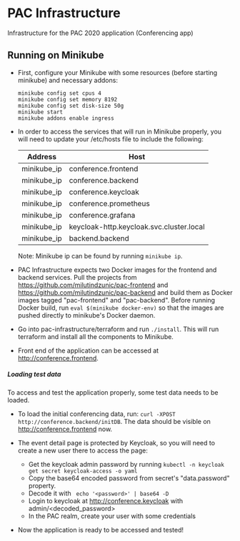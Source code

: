# PAC Infrastructure
Infrastructure for the PAC 2020 application (Conferencing app)

## Running on Minikube
* First, configure your Minikube with some resources (before starting minikube) and necessary addons:

    ```
    minikube config set cpus 4
    minikube config set memory 8192
    minikube config set disk-size 50g
    minikube start
    minikube addons enable ingress
    ```

* In order to access the services that will run in Minikube properly, you will need to update your /etc/hosts file to include the following:

    | Address | Host |
    | --------------- | --------------------- |
    | minikube_ip  |  conference.frontend |
    | minikube_ip  |  conference.backend |
    | minikube_ip  |  conference.keycloak |
    | minikube_ip  |  conference.prometheus |
    | minikube_ip  |  conference.grafana |
    | minikube_ip  |  keycloak-http.keycloak.svc.cluster.local |
    | minikube_ip  |  backend.backend |

    Note: Minikube ip can be found by running `minikube ip`.

* PAC Infrastructure expects two Docker images for the frontend and backend services. Pull the projects from https://github.com/milutindzunic/pac-frontend and https://github.com/milutindzunic/pac-backend
and build them as Docker images tagged "pac-frontend" and "pac-backend". Before running Docker build, run `eval $(minikube docker-env)` so that the images are pushed directly to minikube's Docker daemon.

* Go into pac-infrastructure/terraform and run `./install`. This will run terraform and install all the components to Minikube.

* Front end of the application can be accessed at http://conference.frontend.

##### Loading test data

To access and test the application properly, some test data needs to be loaded.

* To load the initial conferencing data, run: `curl -XPOST http://conference.backend/initDB`. The data should be visible on http://conference.frontend now.

* The event detail page is protected by Keycloak, so you will need to create a new user there to access the page:

    * Get the keycloak admin password by running `kubectl -n keycloak get secret keycloak-access -o yaml`
    * Copy the base64 encoded password from secret's "data.password" property.
    * Decode it with ` echo '<password>' | base64 -D`
    * Login to keycloak at http://conference.keycloak with admin/<decoded_password>
    * In the PAC realm, create your user with some credentials
    
* Now the application is ready to be accessed and tested!
